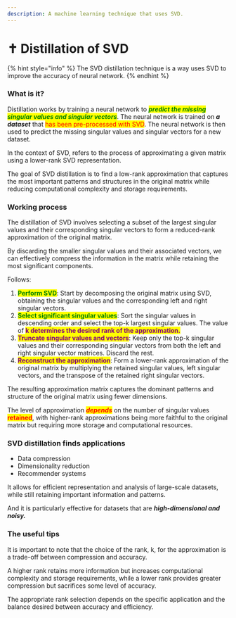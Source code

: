 ```yaml
---
description: A machine learning technique that uses SVD.
---
```


# ✝ Distillation of SVD

{% hint style="info" %}
The SVD distillation technique is a way uses SVD to improve the accuracy of neural network.
{% endhint %}

### What is it?

Distillation works by training a neural network to _<mark style="color:green;">**predict the missing singular values and singular vectors**</mark>_. The neural network is trained on _**a dataset**_ that <mark style="color:red;">has been pre-processed with SVD</mark>. The neural network is then used to predict the missing singular values and singular vectors for a new dataset.

In the context of SVD, refers to the process of approximating a given matrix using a lower-rank SVD representation.

The goal of SVD distillation is to find a low-rank approximation that captures the most important patterns and structures in the original matrix while reducing computational complexity and storage requirements.



### Working process

The distillation of SVD involves selecting a subset of the largest singular values and their corresponding singular vectors to form a reduced-rank approximation of the original matrix.

By discarding the smaller singular values and their associated vectors, we can effectively compress the information in the matrix while retaining the most significant components.



Follows:

1. <mark style="color:green;">**Perform SVD**</mark>: Start by decomposing the original matrix using SVD, obtaining the singular values and the corresponding left and right singular vectors.
2. <mark style="color:green;">**Select significant singular values**</mark>: Sort the singular values in descending order and select the top-k largest singular values. The value of <mark style="color:purple;">**k determines the desired rank of the approximation.**</mark>
3. <mark style="color:purple;">**Truncate singular values and vectors**</mark>: Keep only the top-k singular values and their corresponding singular vectors from both the left and right singular vector matrices. Discard the rest.
4. <mark style="color:purple;">**Reconstruct the approximation**</mark>: Form a lower-rank approximation of the original matrix by multiplying the retained singular values, left singular vectors, and the transpose of the retained right singular vectors.

The resulting approximation matrix captures the dominant patterns and structure of the original matrix using fewer dimensions.&#x20;

The level of approximation _<mark style="color:red;">**depends**</mark>_ on the number of singular values <mark style="color:red;">**retained**</mark>, with higher-rank approximations being more faithful to the original matrix but requiring more storage and computational resources.



### SVD distillation finds applications

* Data compression
* Dimensionality reduction
* Recommender systems

It allows for efficient representation and analysis of large-scale datasets, while still retaining important information and patterns.

And it is particularly effective for datasets that are _**high-dimensional and noisy.**_

### The useful tips

It is important to note that the choice of the rank, k, for the approximation is a trade-off between compression and accuracy.

A higher rank retains more information but increases computational complexity and storage requirements, while a lower rank provides greater compression but sacrifices some level of accuracy.

The appropriate rank selection depends on the specific application and the balance desired between accuracy and efficiency.

